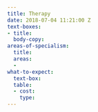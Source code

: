 ```yaml
---
title: Therapy
date: 2018-07-04 11:21:00 Z
text-boxes:
- title: 
  body-copy: 
areas-of-specialism:
  title: 
  areas:
  - 
what-to-expect:
  text-box: 
  table:
  - cost: 
    type: 
---
```


